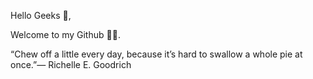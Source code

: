 Hello Geeks :wave:,

Welcome to my Github :man_technologist:.


“Chew off a little every day, because it’s hard to swallow a whole pie at once.”― Richelle E. Goodrich
